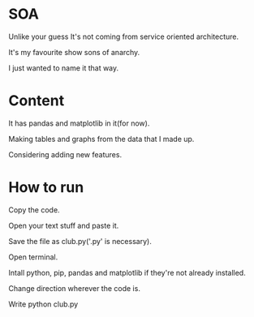 # SOA

Unlike your guess It's not coming from service oriented architecture.  

It's my favourite show sons of anarchy. 

I just wanted to name it that way.

# Content

It has pandas and matplotlib in it(for now).

Making tables and graphs from the data that I made up. 

Considering adding new features.

# How to run

Copy the code. 

Open your text stuff and paste it. 

Save the file as club.py('.py' is necessary).  

Open terminal. 

Intall python, pip, pandas and matplotlib if they're not already installed. 

Change direction wherever the code is. 

Write python club.py
